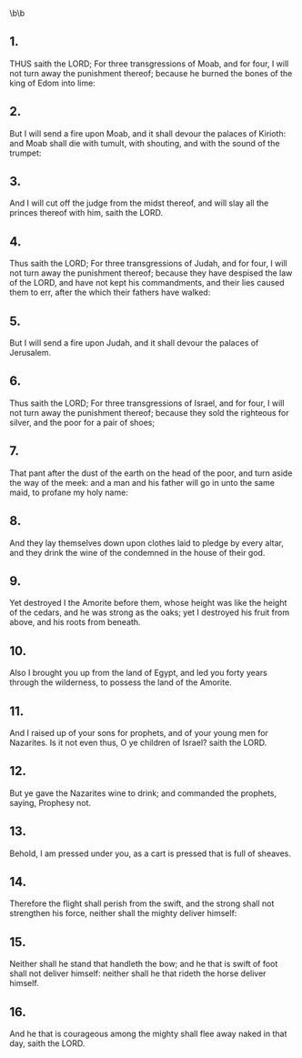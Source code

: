 \b\b
## 1.
THUS saith the LORD; For three transgressions of Moab, and for four, I will not turn away the punishment thereof; because he burned the bones of the king of Edom into lime:
## 2.
But I will send a fire upon Moab, and it shall devour the palaces of Kirioth: and Moab shall die with tumult, with shouting, and with the sound of the trumpet:
## 3.
And I will cut off the judge from the midst thereof, and will slay all the princes thereof with him, saith the LORD.
## 4.
Thus saith the LORD; For three transgressions of Judah, and for four, I will not turn away the punishment thereof; because they have despised the law of the LORD, and have not kept his commandments, and their lies caused them to err, after the which their fathers have walked:
## 5.
But I will send a fire upon Judah, and it shall devour the palaces of Jerusalem.
## 6.
Thus saith the LORD; For three transgressions of Israel, and for four, I will not turn away the punishment thereof; because they sold the righteous for silver, and the poor for a pair of shoes;
## 7.
That pant after the dust of the earth on the head of the poor, and turn aside the way of the meek: and a man and his father will go in unto the same maid, to profane my holy name:
## 8.
And they lay themselves down upon clothes laid to pledge by every altar, and they drink the wine of the condemned in the house of their god.
## 9.
Yet destroyed I the Amorite before them, whose height was like the height of the cedars, and he was strong as the oaks; yet I destroyed his fruit from above, and his roots from beneath.
## 10.
Also I brought you up from the land of Egypt, and led you forty years through the wilderness, to possess the land of the Amorite.
## 11.
And I raised up of your sons for prophets, and of your young men for Nazarites. Is it not even thus, O ye children of Israel? saith the LORD.
## 12.
But ye gave the Nazarites wine to drink; and commanded the prophets, saying, Prophesy not.
## 13.
Behold, I am pressed under you, as a cart is pressed that is full of sheaves.
## 14.
Therefore the flight shall perish from the swift, and the strong shall not strengthen his force, neither shall the mighty deliver himself:
## 15.
Neither shall he stand that handleth the bow; and he that is swift of foot shall not deliver himself: neither shall he that rideth the horse deliver himself.
## 16.
And he that is courageous among the mighty shall flee away naked in that day, saith the LORD.
